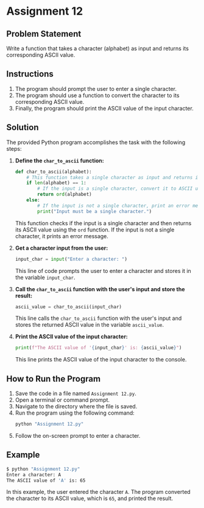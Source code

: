 # Assignment 12

## Problem Statement

Write a function that takes a character (alphabet) as input and returns its corresponding ASCII value.

## Instructions

1. The program should prompt the user to enter a single character.
2. The program should use a function to convert the character to its corresponding ASCII value.
3. Finally, the program should print the ASCII value of the input character.

## Solution

The provided Python program accomplishes the task with the following steps:

1. **Define the `char_to_ascii` function:**
   ```python
   def char_to_ascii(alphabet):
       # This function takes a single character as input and returns its ASCII value.
       if len(alphabet) == 1:
           # If the input is a single character, convert it to ASCII using the built-in ord function.
           return ord(alphabet)
       else:
           # If the input is not a single character, print an error message.
           print("Input must be a single character.")
   ```
   This function checks if the input is a single character and then returns its ASCII value using the `ord` function. If the input is not a single character, it prints an error message.

2. **Get a character input from the user:**
   ```python
   input_char = input("Enter a character: ")
   ```
   This line of code prompts the user to enter a character and stores it in the variable `input_char`.

3. **Call the `char_to_ascii` function with the user's input and store the result:**
   ```python
   ascii_value = char_to_ascii(input_char)
   ```
   This line calls the `char_to_ascii` function with the user's input and stores the returned ASCII value in the variable `ascii_value`.

4. **Print the ASCII value of the input character:**
   ```python
   print(f"The ASCII value of '{input_char}' is: {ascii_value}")
   ```
   This line prints the ASCII value of the input character to the console.

## How to Run the Program

1. Save the code in a file named `Assignment 12.py`.
2. Open a terminal or command prompt.
3. Navigate to the directory where the file is saved.
4. Run the program using the following command:
   ```sh
   python "Assignment 12.py"
   ```
5. Follow the on-screen prompt to enter a character.

## Example

```sh
$ python "Assignment 12.py"
Enter a character: A
The ASCII value of 'A' is: 65
```

In this example, the user entered the character `A`. The program converted the character to its ASCII value, which is `65`, and printed the result.
